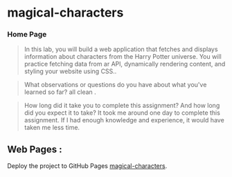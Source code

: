 # magical-characters


### Home Page  

> In this lab, you will build a web application that fetches and displays information about characters from the Harry Potter universe. You will practice fetching data from ar
APl, dynamically rendering content, and styling your website using CSS..


>What observations or questions do you have about what you've learned so far?
>all clean .

> How long did it take you to complete this assignment? And how long did you expect it to take?
>It took me around one day  to complete this assignment. If I had enough knowledge and experience, it would have taken me less time.


## Web Pages  : 
 Deploy the project to GitHub Pages [magical-characters](https://oquraan.github.io/magical-characters/ "").
